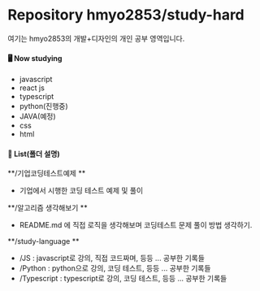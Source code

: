 # Repository hmyo2853/study-hard

여기는 hmyo2853의 개발+디자인의 개인 공부 영역입니다.

#### 🖥️ Now studying

- javascript
- react js
- typescript
- python(진행중)
- JAVA(예정)
- css
- html

#### 📝 List(폴더 설명)

**/기업코딩테스트예제 **

- 기업에서 시행한 코딩 테스트 예제 및 풀이

**/알고리즘 생각해보기 **

- README.md 에 직접 로직을 생각해보며 코딩테스트 문제 풀이 방법 생각하기.

**/study-language **

- /JS : javascript로 강의, 직접 코드짜며, 등등 ... 공부한 기록들
- /Python : python으로 강의, 코딩 테스트, 등등 ... 공부한 기록들
- /Typescript : typescript로 강의, 코딩 테스트, 등등 ... 공부한 기록들
